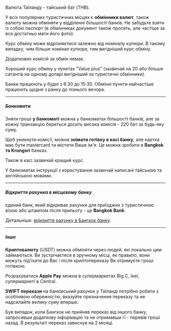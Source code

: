 Валюта Таїланду - тайський бат (THB).


У всіх популярних туристичних місцях є **обмінники валют**, також валюту можна обміняти у відділенні більшості банків. Не забудьте взяти із собою паспорт (в обмінниках документ також просять, але частіше за все достатньо мати його фото).

Курс обміну може відрізняєтися залежно від номіналу купюри. В такому випадку, чим більше номінал купюри, тим вигідніший курс обміну. 

Додаткових комісій за обмін немає.


<section type="tip">

Хороший курс обміну у пунктах "Value plus" (зазвичай на 20 або більше сатангів на одному доларі вигідніший за туристичні обмінники).
</section>

Банки працюють у будні з 8:30 до 15:30. Обмінні пункти найчастіше працюють щодня з ранку до пізнього вечора.

***
##### Банкомати

Зняти гроші **у банкоматі** можна у банкоматах більшості банків, але за кожну транзакцію береться досить висока комісія - 220 бат за будь-яку суму.

<section type="tip">

Щоб уникнути комісії, можна **знімати готівку в касі банку**, але картка має бути mastercard та містити Ваше ім'я. Це можна зробити в **Bangkok та Krungsri** банках.

Також в касі зазвичай кращий курс.
</section>

У банкоматах інструкції з користування зазвичай написані тайською та англійською мовами.

***

##### Відкриття рахунка в місцевому банку

єдиний банк, який відкриває рахунки для приїзджих з туристичною візою або штампом після прильоту - це **Bangkok Bank**.

Детальніше: [відкриття рахунку в Бангкок банку](https://room-number.ru/thailand/thai-card/ 'відкриття рахунку в Бангкок банку').

***

##### Інше

**Криптовалюту** (USDT) можна обміняти через людей, які локально цим займаються. Ви зустрічаєтеся в зручному місці, як правило, вони можуть під'їхати до Вас і після криптопереказу Ви отримуєте гроші готівкою.


Розрахуватися **Apple Pay** можна в супермаркетах Big C, Ікеї, супермаркеті в Central.

**SWIFT перекази** на банківський рахунок у Таїланді потрібно робити з особливою обережністю, вказуйте призначення переказу та не надсилайте велику суму вперше. 

<section type="danger">
Був випадок, коли Бангкок не прийняв переказ від іншого банку, запросивши додаткову інформацію та не отримавши її - перевів гроші назад. В результаті переказ зависнув на 2 місяці.
</section>













